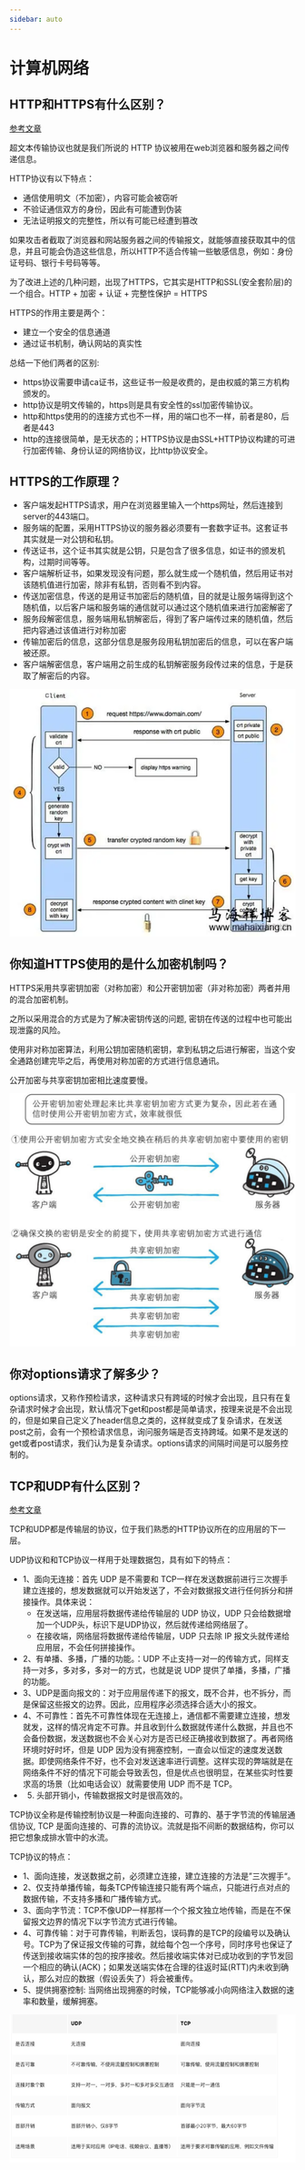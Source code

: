 ```yaml
---
sidebar: auto
---
```


# 计算机网络

## HTTP和HTTPS有什么区别？
[参考文章](https://juejin.cn/post/6844903471565504526)

超文本传输协议也就是我们所说的 HTTP 协议被用在web浏览器和服务器之间传递信息。

HTTP协议有以下特点：
- 通信使用明文（不加密），内容可能会被窃听
- 不验证通信双方的身份，因此有可能遭到伪装
- 无法证明报文的完整性，所以有可能已经遭到篡改

如果攻击者截取了浏览器和网站服务器之间的传输报文，就能够直接获取其中的信息，并且可能会伪造这些信息，所以HTTP不适合传输一些敏感信息，例如：身份证号码、银行卡号码等等。

为了改进上述的几种问题，出现了HTTPS，它其实是HTTP和SSL(安全套阶层)的一个组合。HTTP + 加密 + 认证 + 完整性保护 = HTTPS

HTTPS的作用主要是两个：
- 建立一个安全的信息通道
- 通过证书机制，确认网站的真实性

总结一下他们两者的区别:
- https协议需要申请ca证书，这些证书一般是收费的，是由权威的第三方机构颁发的。
- http协议是明文传输的，https则是具有安全性的ssl加密传输协议。
- http和https使用的的连接方式也不一样，用的端口也不一样，前者是80，后者是443
- http的连接很简单，是无状态的；HTTPS协议是由SSL+HTTP协议构建的可进行加密传输、身份认证的网络协议，比http协议安全。

## HTTPS的工作原理？
- 客户端发起HTTPS请求，用户在浏览器里输入一个https网址，然后连接到server的443端口。
- 服务端的配置，采用HTTPS协议的服务器必须要有一套数字证书。这套证书其实就是一对公钥和私钥。
- 传送证书，这个证书其实就是公钥，只是包含了很多信息，如证书的颁发机构，过期时间等等。
- 客户端解析证书，如果发现没有问题，那么就生成一个随机值，然后用证书对该随机值进行加密，除非有私钥，否则看不到内容。
- 传送加密信息，传送的是用证书加密后的随机值，目的就是让服务端得到这个随机值，以后客户端和服务端的通信就可以通过这个随机值来进行加密解密了
- 服务段解密信息，服务端用私钥解密后，得到了客户端传过来的随机值，然后把内容通过该值进行对称加密
- 传输加密后的信息，这部分信息是服务段用私钥加密后的信息，可以在客户端被还原。
- 客户端解密信息，客户端用之前生成的私钥解密服务段传过来的信息，于是获取了解密后的内容。

![HTTPS图示](../images//interview/02.png)

## 你知道HTTPS使用的是什么加密机制吗？

HTTPS采用共享密钥加密（对称加密）和公开密钥加密（非对称加密）两者并用的混合加密机制。

之所以采用混合的方式是为了解决密钥传送的问题, 密钥在传送的过程中也可能出现泄露的风险。

使用非对称加密算法，利用公钥加密随机密钥，拿到私钥之后进行解密，当这个安全通路创建完毕之后，再使用对称加密的方式进行信息通讯。

公开加密与共享密钥加密相比速度要慢。

![混合加密方式](../images//interview/03.png)

## 你对options请求了解多少？
options请求，又称作预检请求，这种请求只有跨域的时候才会出现，且只有在复杂请求时候才会出现，默认情况下get和post都是简单请求，按理来说是不会出现的，但是如果自己定义了header信息之类的，这样就变成了复杂请求，在发送post之前，会有一个预检请求信息，询问服务端是否支持跨域。如果不是发送的get或者post请求，我们认为是复杂请求。options请求的间隔时间是可以服务控制的。

## TCP和UDP有什么区别？
[参考文章](https://juejin.cn/post/6844903806103191559)

TCP和UDP都是传输层的协议，位于我们熟悉的HTTP协议所在的应用层的下一层。

UDP协议和和TCP协议一样用于处理数据包，具有如下的特点：
- 1、面向无连接：首先 UDP 是不需要和 TCP一样在发送数据前进行三次握手建立连接的，想发数据就可以开始发送了，不会对数据报文进行任何拆分和拼接操作。具体来说：
  - 在发送端，应用层将数据传递给传输层的 UDP 协议，UDP 只会给数据增加一个UDP头，标识下是UDP协议，然后就传递给网络层了。
  - 在接收端，网络层将数据传递给传输层，UDP 只去除 IP 报文头就传递给应用层，不会任何拼接操作。
- 2、有单播、多播，广播的功能。：UDP 不止支持一对一的传输方式，同样支持一对多，多对多，多对一的方式，也就是说 UDP 提供了单播，多播，广播的功能。
- 3、UDP是面向报文的：对于应用层传递下的报文，既不合并，也不拆分，而是保留这些报文的边界。因此，应用程序必须选择合适大小的报文。
- 4、不可靠性：首先不可靠性体现在无连接上，通信都不需要建立连接，想发就发，这样的情况肯定不可靠。并且收到什么数据就传递什么数据，并且也不会备份数据，发送数据也不会关心对方是否已经正确接收到数据了。再者网络环境时好时坏，但是 UDP 因为没有拥塞控制，一直会以恒定的速度发送数据。即使网络条件不好，也不会对发送速率进行调整。这样实现的弊端就是在网络条件不好的情况下可能会导致丢包，但是优点也很明显，在某些实时性要求高的场景（比如电话会议）就需要使用 UDP 而不是 TCP。
- 5. 头部开销小，传输数据报文时是很高效的。


TCP协议全称是传输控制协议是一种面向连接的、可靠的、基于字节流的传输层通信协议, TCP 是面向连接的、可靠的流协议。流就是指不间断的数据结构，你可以把它想象成排水管中的水流。

TCP协议的特点：
- 1、面向连接，发送数据之前，必须建立连接，建立连接的方法是”三次握手“。
- 2、仅支持单播传输，每条TCP传输连接只能有两个端点，只能进行点对点的数据传输，不支持多播和广播传输方式。
- 3、面向字节流：TCP不像UDP一样那样一个个报文独立地传输，而是在不保留报文边界的情况下以字节流方式进行传输。
- 4、可靠传输：对于可靠传输，判断丢包，误码靠的是TCP的段编号以及确认号。TCP为了保证报文传输的可靠，就给每个包一个序号，同时序号也保证了传送到接收端实体的包的按序接收。然后接收端实体对已成功收到的字节发回一个相应的确认(ACK)；如果发送端实体在合理的往返时延(RTT)内未收到确认，那么对应的数据（假设丢失了）将会被重传。
- 5、提供拥塞控制:  当网络出现拥塞的时候，TCP能够减小向网络注入数据的速率和数量，缓解拥塞。

![TCP和UDP](../images//interview/04.png)








